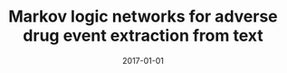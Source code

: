 ---
title: "Markov logic networks for adverse drug event extraction from text"
collection: publications
permalink: /publication/2017-01-01-Markov-logic-networks-for-adverse-drug-event-extraction-from-text
date: 2017-01-01
venue: 'Knowledge and information systems'
---